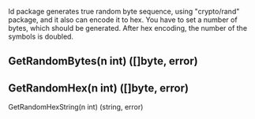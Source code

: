 Id package generates true random byte sequence, using "crypto/rand" package, and it also can encode it to hex. You have to set a number of bytes, which should be generated. After hex encoding, the number of the symbols is doubled.

GetRandomBytes(n int) ([]byte, error)
---
GetRandomHex(n int) ([]byte, error)
---
GetRandomHexString(n int) (string, error)
